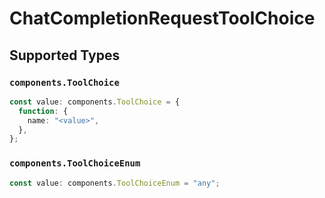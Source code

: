# ChatCompletionRequestToolChoice


## Supported Types

### `components.ToolChoice`

```typescript
const value: components.ToolChoice = {
  function: {
    name: "<value>",
  },
};
```

### `components.ToolChoiceEnum`

```typescript
const value: components.ToolChoiceEnum = "any";
```

